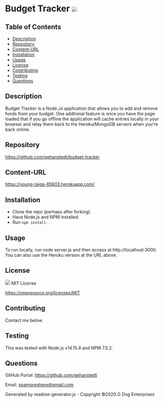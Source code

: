 # Budget Tracker <img src="https://img.shields.io/badge/License-MIT-yellow.svg">
    
## Table of Contents
* [Description](#description)
* [Repository](#repository)
* [Content-URL](#content-url)
* [Installation](#installation)
* [Usage](#usage)
* [License](#license)
* [Contributing](#contributing)
* [Testing](#testing)
* [Questions](#questions)

## Description
Budget Tracker is a Node.Js application that allows you to add and remove funds from your budget.  One addtional feature is once you have the page loaded that if you go offline the application will cache entries locally in your browser and relay them back to the Heroku/MongoDB servers when you're back online.

## Repository
https://github.com/gehanstedt/budget-tracker

## Content-URL
https://young-taiga-85603.herokuapp.com/

## Installation
- Clone the repo (perhaps after forking).
- Have Node.js and NPM installed.
- Run `npm install`.   

## Usage
To run locally, run node server.js and then access at http://localhost:3000.  You can also use the Heroku version at the URL above.

## License
<img src="https://img.shields.io/badge/License-MIT-yellow.svg"> MIT License

https://opensource.org/licenses/MIT

## Contributing
Contact me below.

## Testing
This was tested with Node.js v14.15.4 and NPM 7.5.2.

## Questions
GitHub Portal:  https://github.com/gehanstedt

Email:  spamgreghere@gmail.com

Generated by readme-generator.js - Copyright ©2020 G Dog Enterprises
      
